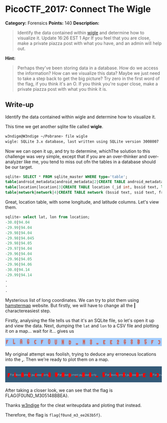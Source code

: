 # PicoCTF_2017: Connect The Wigle

**Category:** Forensics
**Points:** 140
**Description:**

>Identify the data contained within [wigle](wigle) and determine how to visualize it. Update 16:26 EST 1 Apr If you feel that you are close, make a private piazza post with what you have, and an admin will help out.

**Hint:**

>Perhaps they've been storing data in a database. How do we access the information?
How can we visualize this data? Maybe we just need to take a step back to get the big picture?
Try zero in the first word of the flag, if you think it's an O.
If you think you're super close, make a private piazza post with what you think it is.

## Write-up

Identify the data contained within wigle and determine how to visualize it.

This time we get another sqlite file called  **wigle**.

```bash
w3ndige@W3ndige ~/Pobrane> file wigle
wigle: SQLite 3.x database, last written using SQLite version 3008007
```

Now we can open it up, and try to determine, whichThe solution to this challenge was very simple, except that if you are an over-thinker and over-analyzer like me, you tend to miss out ofn the tables in a database should be our target.

```sql
sqlite> SELECT * FROM sqlite_master WHERE type='table';
table|android_metadata|android_metadata|2|CREATE TABLE android_metadata (locale text)
table|location|location|3|CREATE TABLE location (_id int, bssid text, level int, lat double, lon double, altitude double, accuracy float, time long)
table|network|network|4|CREATE TABLE network (bssid text, ssid text, frequency int, capabilities text, lasttime long, lastlat double, lastlon double, type text)
```

Great, location table, with some longitude, and latitude columns. Let's view them.

```sql
sqlite> select lat, lon from location;
-30.0|94.04
-29.99|94.04
-29.98|94.04
-29.98|94.045
-29.98|94.05
-29.97|94.04
-29.96|94.04
-29.96|94.05
-29.96|94.06
-30.0|94.14
-29.99|94.14
.
.
.
```

Mysterious list of long coordinates. We can try to plot them using  [hamstermap](http://www.hamstermap.com/quickmap.php)  website. But firstly, we will have to change all the  **|**  charactereasiest step.

Firstly, analysing the file tells us that it's an SQLite file, so let's open it up and view the data. Next, dumping the `lat` and `lon` to a CSV file and plotting it on a map... wait for it... gives us

![flag](flag.png)

My original attempt was foolish, trying to deduce any erroneous locations into the  **,**. Then we're ready to plot them on a map.

![Flag](https://github.com/NavinNavi19/Pico-CTF-2017-Write-Up/blob/master/forensics/connect-the-wigle/flag.PNG)

After taking a closer look, we can see that the flag is FLAG{F0UND_M305148BBEA}.

Thanks [w3ndige](https://www.rootnetsec.com/picoctf-connect-the-wiggle/) for the cleat writeupdata and ploting that instead.

Therefore, the flag is `flag{f0und_m3_ee263b5f}`.
<!--stackedit_data:
eyJoaXN0b3J5IjpbMjAyNTk1NDc2Niw1OTc4ODEwMDQsLTE1Nz
M2NDYyNzMsLTE3MjA2OTczMl19
-->